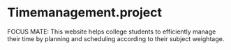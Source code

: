 # Timemanagement.project
FOCUS MATE:
This website helps college students to efficiently manage their time by planning and scheduling according to their subject weightage. 
